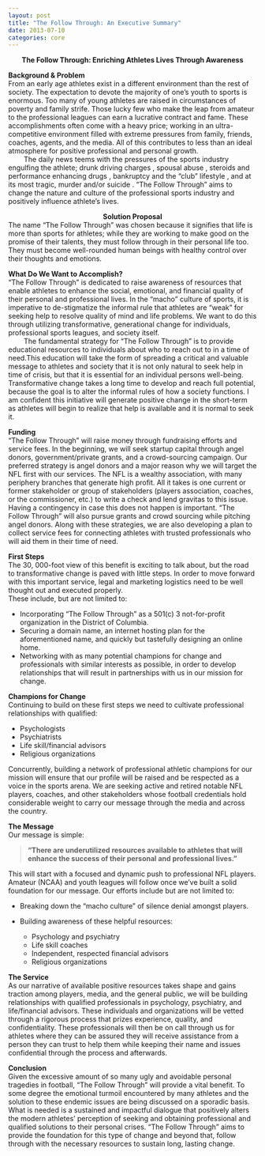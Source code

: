 ```yaml
--- 
layout: post
title: "The Follow Through: An Executive Summary" 
date: 2013-07-10 
categories: core 
---
```

**<center>The Follow Through: Enriching Athletes Lives Through Awareness</center>**  

**Background &amp; Problem**  
From an early age athletes exist in a different environment than the rest of society. The expectation to devote the majority of one’s youth to sports is enormous. Too many of young athletes are raised in circumstances of poverty and family strife. Those lucky few who make the leap from amateur to the professional leagues can earn a lucrative contract and fame. These accomplishments often come with a heavy price; working in an ultra-competitive environment filled with extreme pressures from family, friends, coaches, agents, and the media. All of this contributes to less than an ideal atmosphere for positive professional and personal growth.  
&nbsp;&nbsp;&nbsp;&nbsp;&nbsp;&nbsp;&nbsp;&nbsp;The daily news teems with the pressures of the sports industry engulfing the athlete; drunk driving charges , spousal abuse , steroids and performance enhancing drugs , bankruptcy and the “club” lifestyle , and at its most tragic, murder  and/or suicide . “The Follow Through” aims to change the nature and culture of the professional sports industry and positively influence athlete’s lives.

**<center>Solution Proposal</center>**
The name “The Follow Through” was chosen because it signifies that life is more than sports for athletes; while they are working to make good on the promise of their talents, they must follow through in their personal life too. They must become well-rounded human beings with healthy control over their thoughts and emotions.

**What Do We Want to Accomplish?**   
“The Follow Through” is dedicated to raise awareness of resources that enable athletes to enhance the social, emotional, and financial quality of their personal and professional lives. In the “macho” culture of sports, it is imperative to de-stigmatize the informal rule that athletes are “weak” for seeking help to resolve quality of mind and life problems.  We want to do this through utilizing transformative, generational change for individuals, professional sports leagues, and society itself.  
&nbsp;&nbsp;&nbsp;&nbsp;&nbsp;&nbsp;&nbsp;&nbsp;The fundamental strategy for “The Follow Through” is to provide educational resources to individuals about who to reach out to in a time of need.This education will take the form of spreading a critical and valuable message to athletes and society that it is not only natural to seek help in time of crisis, but that it is essential for an individual persons well-being. Transformative change takes a long time to develop and reach full potential, because the goal is to alter the informal rules of how a society functions. I am confident this initiative will generate positive change in the short-term as athletes will begin to realize that help is available and it is normal to seek it.

**Funding**  
“The Follow Through” will raise money through fundraising efforts and service fees. In the beginning, we will seek startup capital through angel donors, government/private grants, and a crowd-sourcing campaign. Our preferred strategy is angel donors and a major reason why we will target the NFL first with our services. The NFL is a wealthy association, with many periphery branches that generate high profit. All it takes is one current or former stakeholder or group of stakeholders  (players association, coaches, or the commissioner, etc.) to write a check and lend gravitas to this issue. Having a contingency in case this does not happen is important. “The Follow Through” will also pursue grants and crowd sourcing while pitching angel donors. Along with these strategies, we are also developing a plan to collect service fees for connecting athletes with trusted professionals who will aid them in their time of need.

**First Steps**  
The 30, 000-foot view of this benefit is exciting to talk about, but the road to transformative change is paved with little steps. In order to move forward with this important service, legal and marketing logistics need to be well thought out and executed properly.  
These include, but are not limited to:

* Incorporating “The Follow Through” as a 501(c) 3 not-for-profit organization in the District of Columbia.
* Securing a domain name, an internet hosting plan for the aforementioned name, and quickly but tastefully designing an online home.
* Networking with as many potential champions for change and professionals with similar interests as possible, in order to develop relationships that will result in partnerships with us in our mission for change.

**Champions for Change**  
Continuing to build on these first steps we need to cultivate professional relationships with qualified:  

* Psychologists
* Psychiatrists 
* Life skill/financial advisors
* Religious organizations 

Concurrently, building a network of professional athletic champions for our mission will ensure that our profile will be raised and be respected as a voice in the sports arena. We are seeking active and retired notable NFL players, coaches, and other stakeholders whose football credentials hold considerable weight to carry our message through the media and across the country. 

**The Message**  
Our message is simple: 
><strong>“There are underutilized resources available to athletes that will enhance the success of their personal and professional lives.”</strong> 

This will start with a focused and dynamic push to professional NFL players. Amateur (NCAA) and youth leagues will follow once we’ve built a solid foundation for our message. Our efforts include but are not limited to:  

* Breaking down the “macho culture” of silence denial amongst players.  

* Building awareness of these helpful resources:  

    * Psychology and psychiatry  
    * Life skill coaches    
    * Independent, respected financial advisors    
    * Religious organizations    

**The Service**  
As our narrative of available positive resources takes shape and gains traction among players, media, and the general public, we will be building relationships with qualified professionals in psychology, psychiatry, and life/financial advisors. These individuals and organizations will be vetted through a rigorous process that prizes experience, quality, and confidentiality. These professionals will then be on call through us for athletes where they can be assured they will receive assistance from a person they can trust to help them while keeping their name and issues confidential through the process and afterwards.

**Conclusion**  
Given the excessive amount of so many ugly and avoidable personal tragedies in football, “The Follow Through” will provide a vital benefit. To some degree the emotional turmoil encountered by many athletes and the solution to these endemic issues are being discussed on a sporadic basis. What is needed is a sustained and impactful dialogue that positively alters the modern athletes’ perception of seeking and obtaining professional and qualified solutions to their personal crises. “The Follow Through” aims to provide the foundation for this type of change and beyond that, follow through with the necessary resources to sustain long, lasting change.
